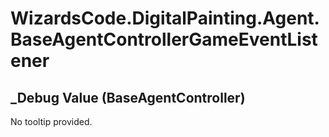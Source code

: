 # WizardsCode.DigitalPainting.Agent.BaseAgentControllerGameEventListener

## _Debug Value (BaseAgentController)

No tooltip provided.

